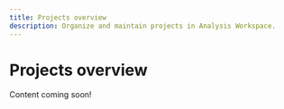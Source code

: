 ```yaml
---
title: Projects overview
description: Organize and maintain projects in Analysis Workspace.
---
```


# Projects overview

Content coming soon!